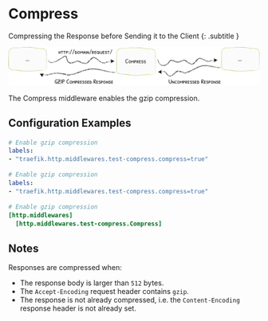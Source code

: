 # Compress

Compressing the Response before Sending it to the Client
{: .subtitle }

![Compress](../assets/img/middleware/compress.png)

The Compress middleware enables the gzip compression. 

## Configuration Examples

```yaml tab="Docker"
# Enable gzip compression
labels:
- "traefik.http.middlewares.test-compress.compress=true"
```

```yaml tab="Rancher"
# Enable gzip compression
labels:
- "traefik.http.middlewares.test-compress.compress=true"
```

```toml tab="File"
# Enable gzip compression
[http.middlewares]
  [http.middlewares.test-compress.Compress]
```

## Notes

Responses are compressed when:

* The response body is larger than `512` bytes.
* The `Accept-Encoding` request header contains `gzip`.
* The response is not already compressed, i.e. the `Content-Encoding` response header is not already set.

